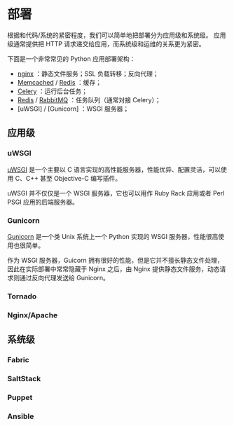# 部署

根据和代码/系统的紧密程度，我们可以简单地把部署分为应用级和系统级。
应用级通常提供把 HTTP 请求递交给应用，而系统级和运维的关系更为紧密。

下面是一个非常常见的 Python 应用部署架构：

* [nginx] ：静态文件服务；SSL 负载转移；反向代理；
* [Memcached] / [Redis] ：缓存；
* [Celery] ：运行后台任务；
* [Redis] / [RabbitMQ] ：任务队列（通常对接 Celery）；
* [uWSGI] / [Gunicorn] ：WSGI 服务器；


## 应用级

### uWSGI

[uWSGI](uwsgi.html) 是一个主要以 C 语言实现的高性能服务器，性能优异、配置灵活，可以使用
C、C++ 甚至 Objective-C 编写插件。

uWSGI 并不仅仅是一个 WSGI 服务器，它也可以用作 Ruby Rack 应用或者 Perl PSGI 应用的后端服务器。


### Gunicorn

[Gunicorn](gunicorn.html) 是一个类 Unix 系统上一个 Python 实现的 WSGI 服务器，性能很高使用也很简单。

作为 WSGI 服务器，Guicorn 拥有很好的性能，但是它并不擅长静态文件处理，因此在实际部署中常常隐藏于
Nginx 之后，由 Nginx 提供静态文件服务，动态请求则通过反向代理发送给 Gunicorn。


### Tornado

### Nginx/Apache


## 系统级

### Fabric

### SaltStack

### Puppet

### Ansible


[Redis]: http://redis.io/
[Memcached]: http://memcached.org/
[Celery]: http://www.celeryproject.org/
[RabbitMQ]: https://www.rabbitmq.com/
[nginx]: https://www.rabbitmq.com/

